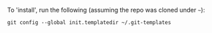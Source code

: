 To 'install', run the following (assuming the repo was cloned under `~`):

    git config --global init.templatedir ~/.git-templates
